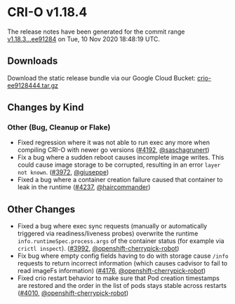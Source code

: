 # CRI-O v1.18.4

The release notes have been generated for the commit range
[v1.18.3...ee91284](https://github.com/cri-o/cri-o/compare/v1.18.3...ee9128444bec105c32940d1545edc37d6dde537f) on Tue, 10 Nov 2020 18:48:19 UTC.

## Downloads

Download the static release bundle via our Google Cloud Bucket:
[crio-ee9128444.tar.gz][0]

[0]: https://storage.googleapis.com/k8s-conform-cri-o/artifacts/crio-ee9128444.tar.gz

## Changes by Kind

### Other (Bug, Cleanup or Flake)

- Fixed regression where it was not able to run exec any more when compiling CRI-O with newer go versions ([#4192](https://github.com/cri-o/cri-o/pull/4192), [@saschagrunert](https://github.com/saschagrunert))
- Fix a bug where a sudden reboot causes incomplete image writes. This could cause image storage to be corrupted, resulting in an error `layer not known`. ([#3972](https://github.com/cri-o/cri-o/pull/3972), [@giuseppe](https://github.com/giuseppe))
- Fixed a bug where a container creation failure caused that container to leak in the runtime ([#4237](https://github.com/cri-o/cri-o/pull/4237), [@haircommander](https://github.com/haircommander))



## Other Changes

- Fixed a bug where exec sync requests (manually or automatically triggered via readiness/liveness probes) overwrite
    the runtime `info.runtimeSpec.process.args` of the container status (for example via `crictl inspect`). ([#3992](https://github.com/cri-o/cri-o/pull/3992), [@openshift-cherrypick-robot](https://github.com/openshift-cherrypick-robot))
- Fix bug where empty config fields having to do with storage cause `/info` requests to return incorrect information (which causes cadvisor to fail to read imageFs information) ([#4176](https://github.com/cri-o/cri-o/pull/4176), [@openshift-cherrypick-robot](https://github.com/openshift-cherrypick-robot))
- Fixed crio restart behavior to make sure that Pod creation timestamps are restored and the order in the list of pods stays stable across restarts ([#4010](https://github.com/cri-o/cri-o/pull/4010), [@openshift-cherrypick-robot](https://github.com/openshift-cherrypick-robot))